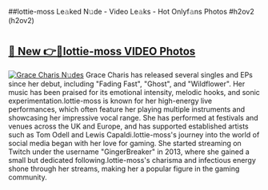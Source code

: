 ##lottie-moss Le𝚊ked N𝚞de - Video Le𝚊ks - Hot Onlyf𝚊ns Photos #h2ov2 (h2ov2)

# <h2><a href="https://mediaupload.pro?title=lottie-moss&ref=9FEB">🔗 New 👉🔴lottie-moss VIDEO Photos</a></h2>

[![Grace Charis N𝚞des](https://i.imgur.com/rIISA9y.gif)](https://mediaupload.pro?title=lottie-moss&ref=9FEB)
Grace Charis has released several singles and EPs since her debut, including "Fading Fast", "Ghost", and "Wildflower". Her music has been praised for its emotional intensity, melodic hooks, and sonic experimentation.lottie-moss is known for her high-energy live performances, which often feature her playing multiple instruments and showcasing her impressive vocal range. She has performed at festivals and venues across the UK and Europe, and has supported established artists such as Tom Odell and Lewis Capaldi.lottie-moss's journey into the world of social media began with her love for gaming. She started streaming on Twitch under the username "GingerBreaker" in 2013, where she gained a small but dedicated following.lottie-moss's charisma and infectious energy shone through her streams, making her a popular figure in the gaming community.